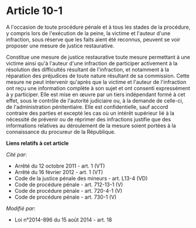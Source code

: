 # Article 10-1

A l'occasion de toute procédure pénale et à tous les stades de la procédure, y compris lors de l'exécution de la peine, la
victime et l'auteur d'une infraction, sous réserve que les faits aient été reconnus, peuvent se voir proposer une mesure de
justice restaurative. 

Constitue une mesure de justice restaurative toute mesure permettant à une victime ainsi qu'à l'auteur d'une infraction de
participer activement à la résolution des difficultés résultant de l'infraction, et notamment à la réparation des préjudices
de toute nature résultant de sa commission. Cette mesure ne peut intervenir qu'après que la victime et l'auteur de
l'infraction ont reçu une information complète à son sujet et ont consenti expressément à y participer. Elle est mise en
œuvre par un tiers indépendant formé à cet effet, sous le contrôle de l'autorité judiciaire ou, à la demande de celle-ci, de
l'administration pénitentiaire. Elle est confidentielle, sauf accord contraire des parties et excepté les cas où un intérêt
supérieur lié à la nécessité de prévenir ou de réprimer des infractions justifie que des informations relatives au
déroulement de la mesure soient portées à la connaissance du procureur de la République.

**Liens relatifs à cet article**

_Cité par_:

  - Arrêté du 12 octobre 2011 - art. 1 (VT)
  - Arrêté du 16 février 2012 - art. 1 (VT)
  - Code de la justice pénale des mineurs - art. L13-4 (VD)
  - Code de procédure pénale - art. 712-13-1 (V)
  - Code de procédure pénale - art. 720-4-1 (V)
  - Code de procédure pénale - art. 730-1 (V)

_Modifié par_:

  - Loi n°2014-896 du 15 août 2014 - art. 18
